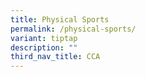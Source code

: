 ```yaml
---
title: Physical Sports
permalink: /physical-sports/
variant: tiptap
description: ""
third_nav_title: CCA
---
```

